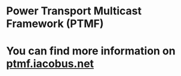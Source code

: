 Power Transport Multicast Framework (PTMF)
====


# You can find more information on [ptmf.iacobus.net](http://ptmf.iacobus.net)
